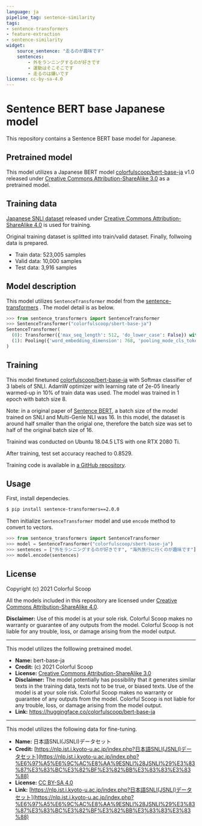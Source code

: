 ```yaml
---
language: ja
pipeline_tag: sentence-similarity
tags:
- sentence-transformers
- feature-extraction
- sentence-similarity
widget:
    source_sentence: "走るのが趣味です"
    sentences:
        - 外をランニングするのが好きです
        - 運動はそこそこです
        - 走るのは嫌いです
license: cc-by-sa-4.0
---
```


# Sentence BERT base Japanese model

This repository contains a Sentence BERT base model for Japanese.

## Pretrained model

This model utilizes a Japanese BERT model [colorfulscoop/bert-base-ja](https://huggingface.co/colorfulscoop/bert-base-ja) v1.0 released under [Creative Commons Attribution-ShareAlike 3.0](https://creativecommons.org/licenses/by-sa/3.0/) as a pretrained model.

## Training data

[Japanese SNLI dataset](https://nlp.ist.i.kyoto-u.ac.jp/index.php?%E6%97%A5%E6%9C%AC%E8%AA%9ESNLI%28JSNLI%29%E3%83%87%E3%83%BC%E3%82%BF%E3%82%BB%E3%83%83%E3%83%88) released under [Creative Commons Attribution-ShareAlike 4.0](https://creativecommons.org/licenses/by-sa/4.0/) is used for training.

Original training dataset is splitted into train/valid dataset. Finally, follwoing data is prepared.

* Train data: 523,005 samples
* Valid data: 10,000 samples
* Test data: 3,916 samples

## Model description

This model utilizes `SentenceTransformer` model from the [sentence-transformers](https://github.com/UKPLab/sentence-transformers) .
The model detail is as below.

```py
>>> from sentence_transformers import SentenceTransformer
>>> SentenceTransformer("colorfulscoop/sbert-base-ja")
SentenceTransformer(
  (0): Transformer({'max_seq_length': 512, 'do_lower_case': False}) with Transformer model: BertModel
  (1): Pooling({'word_embedding_dimension': 768, 'pooling_mode_cls_token': False, 'pooling_mode_mean_tokens': True, 'pooling_mode_max_tokens': False, 'pooling_mode_mean_sqrt_len_tokens': False})
)
```

## Training

This model finetuned [colorfulscoop/bert-base-ja](https://huggingface.co/colorfulscoop/bert-base-ja) with Softmax classifier of 3 labels of SNLI. AdamW optimizer with learning rate of 2e-05 linearly warmed-up in 10% of train data was used. The model was trained in 1 epoch with batch size 8.

Note: in a original paper of [Sentence BERT](https://arxiv.org/abs/1908.10084), a batch size of the model trained on SNLI and Multi-Genle NLI was 16. In this model, the dataset is around half smaller than the origial one, therefore the batch size was set to half of the original batch size of 16.

Trainind was conducted on Ubuntu 18.04.5 LTS with one RTX 2080 Ti.

After training, test set accuracy reached to 0.8529.

Training code is available in [a GitHub repository](https://github.com/colorfulscoop/sbert-ja).

## Usage

First, install dependecies.

```sh
$ pip install sentence-transformers==2.0.0
```

Then initialize `SentenceTransformer` model and use `encode` method to convert to vectors.

```py
>>> from sentence_transformers import SentenceTransformer
>>> model = SentenceTransformer("colorfulscoop/sbert-base-ja")
>>> sentences = ["外をランニングするのが好きです", "海外旅行に行くのが趣味です"]
>>> model.encode(sentences)
```

## License

Copyright (c) 2021 Colorful Scoop

All the models included in this repository are licensed under [Creative Commons Attribution-ShareAlike 4.0](https://creativecommons.org/licenses/by-sa/4.0/).

**Disclaimer:** Use of this model is at your sole risk. Colorful Scoop makes no warranty or guarantee of any outputs from the model. Colorful Scoop is not liable for any trouble, loss, or damage arising from the model output.

---

This model utilizes the folllowing pretrained model.

* **Name:** bert-base-ja
* **Credit:** (c) 2021 Colorful Scoop
* **License:** [Creative Commons Attribution-ShareAlike 3.0](https://creativecommons.org/licenses/by-sa/3.0/)
* **Disclaimer:** The model potentially has possibility that it generates similar texts in the training data, texts not to be true, or biased texts. Use of the model is at your sole risk. Colorful Scoop makes no warranty or guarantee of any outputs from the model. Colorful Scoop is not liable for any trouble, loss, or damage arising from the model output.
* **Link:** https://huggingface.co/colorfulscoop/bert-base-ja

---

This model utilizes the following data for fine-tuning.

* **Name:** 日本語SNLI(JSNLI)データセット
* **Credit:** [https://nlp.ist.i.kyoto-u.ac.jp/index.php?日本語SNLI(JSNLI)データセット](https://nlp.ist.i.kyoto-u.ac.jp/index.php?%E6%97%A5%E6%9C%AC%E8%AA%9ESNLI%28JSNLI%29%E3%83%87%E3%83%BC%E3%82%BF%E3%82%BB%E3%83%83%E3%83%88)
* **License:** [CC BY-SA 4.0](https://creativecommons.org/licenses/by-sa/4.0/)
* **Link:** [https://nlp.ist.i.kyoto-u.ac.jp/index.php?日本語SNLI(JSNLI)データセット](https://nlp.ist.i.kyoto-u.ac.jp/index.php?%E6%97%A5%E6%9C%AC%E8%AA%9ESNLI%28JSNLI%29%E3%83%87%E3%83%BC%E3%82%BF%E3%82%BB%E3%83%83%E3%83%88)
